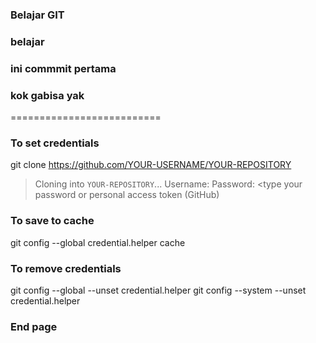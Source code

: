 ### Belajar GIT
### belajar

### ini commmit pertama
### kok gabisa yak
==========================

### To set credentials
git clone https://github.com/YOUR-USERNAME/YOUR-REPOSITORY
> Cloning into `YOUR-REPOSITORY`...
Username: <type your username>
Password: <type your password or personal access token (GitHub)


### To save to cache
git config --global credential.helper cache


### To remove credentials 
git config --global --unset credential.helper
git config --system --unset credential.helper


### End page

